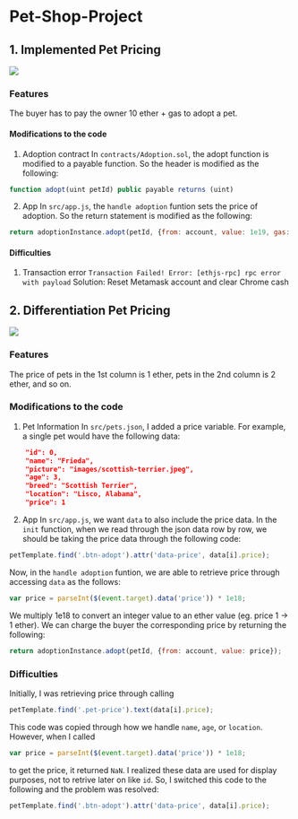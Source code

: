 # Pet-Shop-Project


## 1. Implemented Pet Pricing

![](gif/1.gif)

### Features
The buyer has to pay the owner 10 ether + gas to adopt a pet. 

#### Modifications to the code
1) Adoption contract
In `contracts/Adoption.sol`, the adopt function is modified to a payable function. So the header is modified as the following:
```javascript
function adopt(uint petId) public payable returns (uint)

```
2) App
In `src/app.js`, the `handle adoption` funtion sets the price of adoption. So the return statement is modified as the following:
```javascript
return adoptionInstance.adopt(petId, {from: account, value: 1e19, gas: 100000});
```

#### Difficulties
1) Transaction error
`Transaction Failed! Error: [ethjs-rpc] rpc error with payload`
Solution: Reset Metamask account and clear Chrome cash

## 2. Differentiation Pet Pricing

![](gif/2.gif)

### Features
The price of pets in the 1st column is 1 ether, pets in the 2nd column is 2 ether, and so on. 

### Modifications to the code
1) Pet Information
In `src/pets.json`, I added a price variable. For example, a single pet would have the following data:
```json
    "id": 0,
    "name": "Frieda",
    "picture": "images/scottish-terrier.jpeg",
    "age": 3,
    "breed": "Scottish Terrier",
    "location": "Lisco, Alabama",
    "price": 1
```

2) App
In `src/app.js`, we want `data` to also include the price data. In the `init` function, when we read through the json data row by row, we should be taking the price data through the following code:
```javascript
petTemplate.find('.btn-adopt').attr('data-price', data[i].price);
```
Now, in the `handle adoption` funtion, we are able to retrieve price through accessing `data` as the follows:
```javascript
var price = parseInt($(event.target).data('price')) * 1e18;
```
We multiply 1e18 to convert an integer value to an ether value (eg. price 1 -> 1 ether).
We can charge the buyer the corresponding price by returning the following:
```javascript
return adoptionInstance.adopt(petId, {from: account, value: price});
```

### Difficulties
Initially, I was retrieving price through calling
```javascript
petTemplate.find('.pet-price').text(data[i].price);
```
This code was copied through how we handle `name`, `age`, or `location`. However, when I called 
```javascript
var price = parseInt($(event.target).data('price')) * 1e18;
```
to get the price, it returned `NaN`.
I realized these data are used for display purposes, not to retrive later on like `id`. So, I switched this code to the following and the problem was resolved:
```javascript
petTemplate.find('.btn-adopt').attr('data-price', data[i].price);
```

